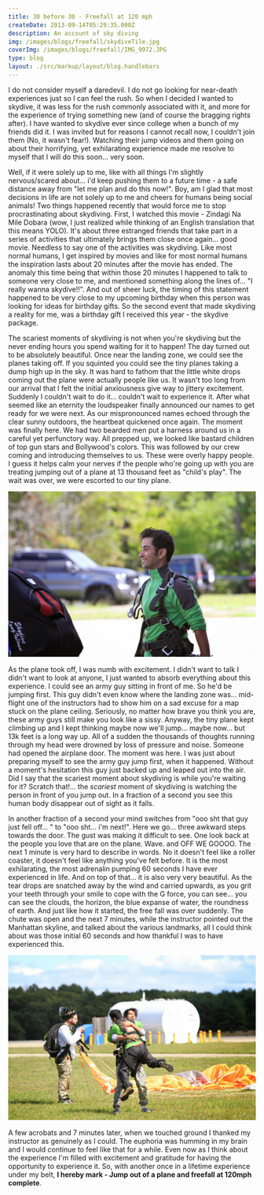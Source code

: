 ```yaml
---
title: 30 before 30 - Freefall at 120 mph
createDate: 2013-09-14T05:29:35.000Z
description: An account of sky diving
img: /images/blogs/freefall/skydiveTile.jpg
coverImg: /images/blogs/freefall/IMG_9972.JPG
type: blog
layout: ./src/markup/layout/blog.handlebars
---
```


I do not consider myself a daredevil. I do not go looking for near-death experiences just so I can feel the rush. So when I decided I wanted to skydive, it was less for the rush commonly associated with it, and more for the experience of trying something new (and of course the bragging rights after). I have wanted to skydive ever since college when a bunch of my friends did it. I was invited but for reasons I cannot recall now, I couldn't join them (No, it wasn't fear!). Watching their jump videos and them going on about their horrifying, yet exhilarating experience made me resolve to myself that I will do this soon... very soon.

Well, if it were solely up to me, like with all things I'm slightly nervous/scared about... i'd keep pushing them to a future time - a safe distance away from "let me plan and do this now!". Boy, am I glad that most decisions in life are not solely up to me and cheers for humans being social animals! Two things happened recently that would force me to stop procrastinating about skydiving. First, I watched this movie - Zindagi Na Mile Dobara (wow, I just realized while thinking of an English translation that this means YOLO). It's about three estranged friends that take part in a series of activities that ultimately brings them close once again... good movie. Needless to say one of the activities was skydiving. Like most normal humans, I get inspired by movies and like for most normal humans the inspiration lasts about 20 minutes after the movie has ended. The anomaly this time being that within those 20 minutes I happened to talk to someone very close to me, and mentioned something along the lines of... "I really wanna skydive!!". And out of sheer luck, the timing of this statement happened to be very close to my upcoming birthday when this person was looking for ideas for birthday gifts. So the second event that made skydiving a reality for me, was a birthday gift I received this year - the skydive package.

The scariest moments of skydiving is not when you're skydiving but the never ending hours you spend waiting for it to happen! The day turned out to be absolutely beautiful. Once near the landing zone, we could see the planes taking off. If you squinted you could see the tiny planes taking a dump high up in the sky. It was hard to fathom that the little white drops coming out the plane were actually people like us. It wasn't too long from our arrival that I felt the initial anxiousness give way to jittery excitement. Suddenly I couldn't wait to do it... couldn't wait to experience it. After what seemed like an eternity the loudspeaker finally announced our names to get ready for we were next. As our mispronounced names echoed through the clear sunny outdoors, the heartbeat quickened once again. The moment was finally here. We had two bearded men put a harness around us in a careful yet perfunctory way. All prepped up, we looked like bastard children of top gun stars and Bollywood's colors. This was followed by our crew coming and introducing themselves to us. These were overly happy people. I guess it helps calm your nerves if the people who're going up with you are treating jumping out of a plane at 13 thousand feet as "child's play". The wait was over, we were escorted to our tiny plane.

![Ready to jump Image](../../images/blogs/freefall/IMG_9612.JPG)

As the plane took off, I was numb with excitement. I didn't want to talk I didn't want to look at anyone, I just wanted to absorb everything about this experience. I could see an army guy sitting in front of me. So he'd be jumping first. This guy didn't even know where the landing zone was... mid-flight one of the instructors had to show him on a sad excuse for a map stuck on the plane ceiling. Seriously, no matter how brave you think you are, these army guys still make you look like a sissy. Anyway, the tiny plane kept climbing up and I kept thinking maybe now we'll jump...  maybe now... but 13k feet is a long way up. All of a sudden the thousands of thoughts running through my head were drowned by loss of pressure and noise. Someone had opened the airplane door. The moment was here. I was just about preparing myself to see the army guy jump first, when it happened. Without a moment's hesitation this guy just backed up and leaped out into the air. Did I say that the scariest moment about skydiving is while you're waiting for it? Scratch that!... the *scariest* moment of skydiving is watching the person in front of you jump out. In a fraction of a second you see this human body disappear out of sight as it falls.

In another fraction of a second your mind switches from "ooo sht that guy just fell off... " to "ooo sht... i'm next!". Here we go... three awkward steps towards the door. The gust was making it difficult to see. One look back at the people you love that are on the plane. Wave. and OFF WE GOOOO. The next 1 minute is very hard to describe in words. No it doesn't feel like a roller coaster, it doesn't feel like anything you've felt before. It is the most exhilarating, the most adrenalin pumping 60 seconds I have ever experienced in life. And on top of that... it is also very very beautiful. As the tear drops are snatched away by the wind and carried upwards, as you grit your teeth through your smile to cope with the G force, you can see... you can see the clouds, the horizon, the blue expanse of water, the roundness of earth. And just like how it started, the free fall was over suddenly. The chute was open and the next 7 minutes, while the instructor pointed out the Manhattan skyline, and talked about the various landmarks, all I could think about was those initial 60 seconds and how thankful I was to have experienced this. 

![Hugging Brother Image](../../images/blogs/freefall/IMG_9589.JPG)

A few acrobats and 7 minutes later, when we touched ground I thanked my instructor as genuinely as I could. The euphoria was humming in my brain and I would continue to feel like that for a while. Even now as I think about the experience I'm filled with excitement and gratitude for having the opportunity to experience it. So, with another once in a lifetime experience under my belt, **I hereby mark - Jump out of a plane and freefall at 120mph complete**. 